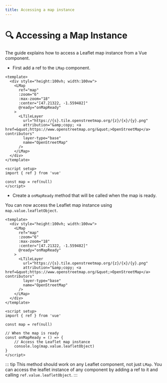 ```yaml
---
title: Accessing a map instance
---
```

# 🔍 Accessing a Map Instance

The guide explains how to access a Leaflet map instance from a Vue component.

- First add a ref to the `LMap` component.

```vue{4,23}
<template>
  <div style="height:100vh; width:100vw">
    <LMap
      ref="map"
      :zoom="6"
      :max-zoom="18"
      :center="[47.21322, -1.559482]"
      @ready="onMapReady"
    >
      <LTileLayer
        url="https://{s}.tile.openstreetmap.org/{z}/{x}/{y}.png"
        attribution="&amp;copy; <a href=&quot;https://www.openstreetmap.org/&quot;>OpenStreetMap</a> contributors"
        layer-type="base"
        name="OpenStreetMap"
      />
    </LMap>
  </div>
</template>

<script setup>
import { ref } from 'vue'

const map = ref(null)
</script>
```

- Create a `onMapReady` method that will be called when the map is ready.

You can now access the Leaflet map instance using `map.value.leafletObject`.

```vue{8,26-29}
<template>
  <div style="height:100vh; width:100vw">
    <LMap
      ref="map"
      :zoom="6"
      :max-zoom="18"
      :center="[47.21322, -1.559482]"
      @ready="onMapReady"
    >
      <LTileLayer
        url="https://{s}.tile.openstreetmap.org/{z}/{x}/{y}.png"
        attribution="&amp;copy; <a href=&quot;https://www.openstreetmap.org/&quot;>OpenStreetMap</a> contributors"
        layer-type="base"
        name="OpenStreetMap"
      />
    </LMap>
  </div>
</template>

<script setup>
import { ref } from 'vue'

const map = ref(null)

// When the map is ready
const onMapReady = () => {
    // Access the Leaflet map instance
    console.log(map.value.leafletObject)
}
</script>
```

::: tip
This method should work on any Leaflet component, not just `LMap`. You can access the leaflet instance of any component by adding a ref to it and calling `ref.value.leafletObject`.
:::